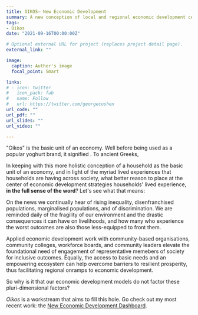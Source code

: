 ```yaml
---
title: OIKOS– New Economic Development
summary: A new conception of local and regional economic development centered around the interaction between place-based conditions, human and social capital, and economic activity. 
tags:
- Oikos
date: "2021-09-16T00:00:00Z"

# Optional external URL for project (replaces project detail page).
external_link: ""

image:
  caption: Author's image
  focal_point: Smart

links:
# - icon: twitter
#   icon_pack: fab
#   name: Follow
#   url: https://twitter.com/georgecushen
url_code: ""
url_pdf: ""
url_slides: ""
url_video: ""

---
```

"Oikos" is the basic unit of an economy. Well before being used as a popular yoghurt brand, it signified . To ancient Greeks,

In keeping with this more holistic conception of a household as the basic unit of an economy, and in light of the myriad lived experiences that households are having across society, what better reason to place at the center of economic development strategies households' lived experience, **in the full sense of the word**? Let's see what that means:

On the news we continually hear of rising inequality, disenfranchised populations, marginalised populations, and of discrimination. We are reminded daily of the fragility of our environment and the drastic consequences it can have on livelihoods, and how many who experience the worst outcomes are also those less-equipped to front them. 

Applied economic development work with community-based organisations, community colleges, workforce boards, and community leaders elevate the foundational need of engagement of representative memebers of society for inclusive outcomes. Equally, the access to basic needs and an empowering ecosystem can help overcome barriers to resilient prosperity, thus facilitating regional onramps to economic development.

So why is it that our economic development models do not factor these pluri-dimensional factors?

*Oikos* is a workstream that aims to fill this hole. Go check out my most recent work: the [New Economic Development Dashboard](https://ned-dashboard.onrender.com).
